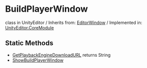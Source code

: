 # BuildPlayerWindow
class in UnityEditor
 / Inherits from: <a href="https://docs.unity3d.com/6000.0/Documentation/ScriptReference/EditorWindow.html" target="_blank">EditorWindow</a> / Implemented in: <a href="https://docs.unity3d.com/6000.0/Documentation/ScriptReference/UnityEditor.CoreModule.html" target="_blank">UnityEditor.CoreModule</a>
## Static Methods
- <a href="https://docs.unity3d.com/6000.0/Documentation/ScriptReference/BuildPlayerWindow.GetPlaybackEngineDownloadURL.html" target="_blank">GetPlaybackEngineDownloadURL</a> returns String
- <a href="https://docs.unity3d.com/6000.0/Documentation/ScriptReference/BuildPlayerWindow.ShowBuildPlayerWindow.html" target="_blank">ShowBuildPlayerWindow</a>
